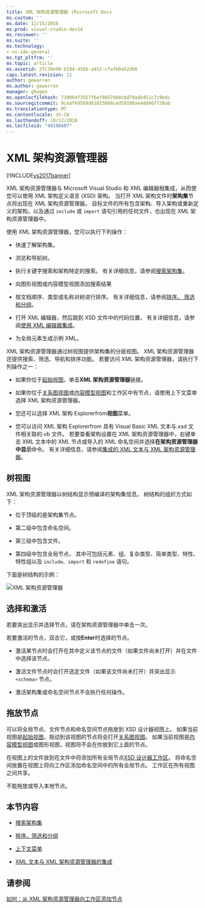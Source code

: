 ```yaml
---
title: XML 架构资源管理器 |Microsoft Docs
ms.custom: ''
ms.date: 11/15/2016
ms.prod: visual-studio-dev14
ms.reviewer: ''
ms.suite: ''
ms.technology:
- vs-ide-general
ms.tgt_pltfrm: ''
ms.topic: article
ms.assetid: 2fc39e98-b194-456b-a452-cfafb0a52d66
caps.latest.revision: 11
author: gewarren
ms.author: gewarren
manager: ghogen
ms.openlocfilehash: 730064f3557f6ef98579d4cbd79adb451c7c9bdc
ms.sourcegitcommit: 9ceaf69568d61023868ced59108ae4dd46f720ab
ms.translationtype: MT
ms.contentlocale: zh-CN
ms.lasthandoff: 10/12/2018
ms.locfileid: "49196607"
---
```

# <a name="xml-schema-explorer"></a>XML 架构资源管理器
[!INCLUDE[vs2017banner](../includes/vs2017banner.md)]

  
XML 架构资源管理器与 Microsoft Visual Studio 和 XML 编辑器相集成，从而使您可以使用 XML 架构定义语言 (XSD) 架构。 当打开 XML 架构文件时**架构集**节点将出现在 XML 架构资源管理器。 目标文件的所有包含架构、导入架构或重新定义的架构，以及通过 `include` 或 `import` 语句引用的任何文件，也出现在 XML 架构资源管理器中。  
  
 使用 XML 架构资源管理器，您可以执行下列操作：  
  
-   快速了解架构集。  
  
-   浏览和导航树。  
  
-   执行关键字搜索和架构特定的搜索。 有关详细信息，请参阅[搜索架构集](../xml-tools/searching-the-schema-set.md)。  
  
-   向图形视图或内容模型视图添加搜索结果  
  
-   按文档顺序、类型或名称对树进行排序。 有关详细信息，请参阅[排序、 筛选和分组](../xml-tools/sorting-filtering-and-grouping-xml-schema-explorer.md)。  
  
-   打开 XML 编辑器，然后跳到 XSD 文件中的代码位置。 有关详细信息，请参阅[使用 XML 编辑器集成](../xml-tools/integration-with-xml-editor.md)。  
  
-   为全局元素生成示例 XML。  
  
 XML 架构资源管理器通过树视图提供架构集的分层视图。 XML 架构资源管理器还提供搜索、筛选、导航和排序功能。 若要访问 XML 架构资源管理器，请执行下列操作之一：  
  
-   如果你位于[起始视图](../xml-tools/start-view.md)，单击**XML 架构资源管理器**链接。  
  
-   如果你位于[关系图视图](../xml-tools/graph-view.md)或[内容模型视图](../xml-tools/content-model-view.md)和工作区中有节点，请使用上下文菜单选择 XML 架构资源管理器。  
  
-   您还可以选择 XML 架构 Explorerfrom**视图**菜单。  
  
-   您可以访问 XML 架构 Explorerfrom 具有 Visual Basic XML 文本与.xsd 文件相关联的.vb 文件。 若要查看架构设置在 XML 架构资源管理器中，右键单击 XML 文本中的 XML 节点或导入的 XML 命名空间并选择**在架构资源管理器中显示**命令。 有关详细信息，请参阅[集成的 XML 文本与 XML 架构资源管理器](../xml-tools/integration-of-xml-literals-with-xml-schema-explorer.md)。  
  
## <a name="tree-view"></a>树视图  
 XML 架构资源管理器以树结构显示预编译的架构集信息。 树结构的组织方式如下：  
  
-   位于顶级的是架构集节点。  
  
-   第二级中包含命名空间。  
  
-   第三级中包含文件。  
  
-   第四级中包含全局节点， 其中可包括元素、组、复杂类型、简单类型、特性、特性组以及 `include`、`import` 和 `redefine` 语句。  
  
 下面是树结构的示例：  
  
 ![XML 架构资源管理器](../xml-tools/media/xmlschemaexplorer.gif "XMLSchemaExplorer")  
  
## <a name="selection-and-activation"></a>选择和激活  
 若要突出显示并选择节点，请在架构资源管理器中单击一次。  
  
 若要激活的节点，双击它，或按**Enter**时选择的节点。  
  
-   激活某节点时会打开在其中定义该节点的文件（如果文件尚未打开）并在文件中选择该节点。  
  
-   激活文件节点时会打开选定文件（如果该文件尚未打开）并突出显示 `<schema>` 节点。  
  
-   激活架构集或命名空间节点不会执行任何操作。  
  
## <a name="draging-and-dropping-nodes"></a>拖放节点  
 可以将全局节点、文件节点和命名空间节点拖放到 XSD 设计器视图上。 如果当前视图是[起始视图](../xml-tools/start-view.md)，拖动到该视图的节点将会打开[关系图视图](../xml-tools/graph-view.md)。 如果当前视图是[内容模型视图](../xml-tools/content-model-view.md)或图形视图，视图将不会在你放到它上面的节点。  
  
 在视图上的文件放到在文件中将添加所有全局节点[XSD 设计器工作区](../xml-tools/xml-schema-designer-workspace.md)。 将命名空间放置在视图上将向工作区添加命名空间中的所有全局节点。 工作区在所有视图之间共享。  
  
 不能拖放或导入本地节点。  
  
## <a name="in-this-section"></a>本节内容  
  
-   [搜索架构集](../xml-tools/searching-the-schema-set.md)  
  
-   [排序、筛选和分组](../xml-tools/sorting-filtering-and-grouping-xml-schema-explorer.md)  
  
-   [上下文菜单](../xml-tools/context-menus-xml-schema-explorer.md)  
  
-   [XML 文本与 XML 架构资源管理器的集成](../xml-tools/integration-of-xml-literals-with-xml-schema-explorer.md)  
  
## <a name="see-also"></a>请参阅  
 [如何：从 XML 架构资源管理器向工作区添加节点](../xml-tools/how-to-add-nodes-to-the-workspace-from-the-xml-schema-explorer.md)







